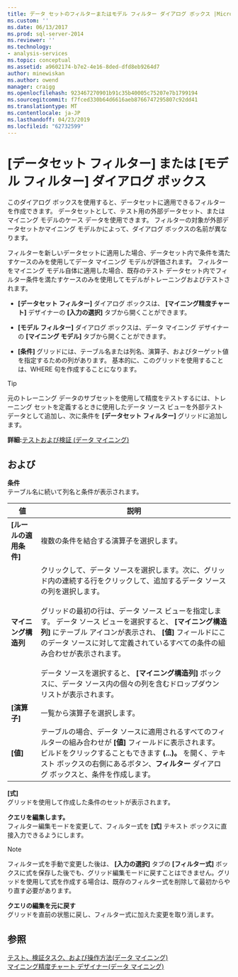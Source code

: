 ```yaml
---
title: データ セットのフィルターまたはモデル フィルター ダイアログ ボックス |Microsoft Docs
ms.custom: ''
ms.date: 06/13/2017
ms.prod: sql-server-2014
ms.reviewer: ''
ms.technology:
- analysis-services
ms.topic: conceptual
ms.assetid: a9602174-b7e2-4e16-8ded-dfd8eb9264d7
author: minewiskan
ms.author: owend
manager: craigg
ms.openlocfilehash: 923467270901b91c35b40005c75207e7b1799194
ms.sourcegitcommit: f7fced330b64d6616aeb8766747295807c92dd41
ms.translationtype: MT
ms.contentlocale: ja-JP
ms.lasthandoff: 04/23/2019
ms.locfileid: "62732599"
---
```

# <a name="data-set-filter-or-model-filter-dialog-box"></a>[データセット フィルター] または [モデル フィルター] ダイアログ ボックス
  このダイアログ ボックスを使用すると、データセットに適用できるフィルターを作成できます。  データセットとして、テスト用の外部データセット、またはマイニング モデルのケース データを使用できます。 フィルターの対象が外部データセットかマイニング モデルかによって、ダイアログ ボックスの名前が異なります。  
  
 フィルターを新しいデータセットに適用した場合、データセット内で条件を満たすケースのみを使用してデータ マイニング モデルが評価されます。 フィルターをマイニング モデル自体に適用した場合、既存のテスト データセット内でフィルター条件を満たすケースのみを使用してモデルがトレーニングおよびテストされます。  
  
-   **[データセット フィルター]** ダイアログ ボックスは、 **[マイニング精度チャート]** デザイナーの **[入力の選択]** タブから開くことができます。  
  
-   **[モデル フィルター]** ダイアログ ボックスは、データ マイニング デザイナーの **[マイニング モデル]** タブから開くことができます。  
  
-   **[条件]** グリッドには、テーブル名または列名、演算子、およびターゲット値を指定するための列があります。 基本的に、このグリッドを使用することは、WHERE 句を作成することになります。  
  
> [!TIP]  
>  元のトレーニング データのサブセットを使用して精度をテストするには、トレーニング セットを定義するときに使用したデータ ソース ビューを外部テスト データとして追加し、次に条件を **[データセット フィルター]** グリッドに追加します。  
  
 **詳細:**[テストおよび検証 (データ マイニング)](data-mining/testing-and-validation-data-mining.md)  
  
## <a name="options"></a>および  
 **条件**  
 テーブル名に続いて列名と条件が表示されます。  
  
|値|説明|  
|-----------|-----------------|  
|**[ルールの適用条件]**|複数の条件を結合する演算子を選択します。|  
|**マイニング構造列**|クリックして、データ ソースを選択します。次に、グリッド内の連続する行をクリックして、追加するデータ ソースの列を選択します。<br /><br /> グリッドの最初の行は、データ ソース ビューを指定します。 データ ソース ビューを選択すると、 **[マイニング構造列]** にテーブル アイコンが表示され、 **[値]** フィールドにこのデータ ソースに対して定義されているすべての条件の組み合わせが表示されます。<br /><br /> データ ソースを選択すると、 **[マイニング構造列]** ボックスに、データ ソース内の個々の列を含むドロップダウン リストが表示されます。|  
|**[演算子]**|一覧から演算子を選択します。|  
|**[値]**|テーブルの場合、データ ソースに適用されるすべてのフィルターの組み合わせが **[値]** フィールドに表示されます。 ビルドをクリックすることもできます **(...)。** を開く、テキスト ボックスの右側にあるボタン、**フィルター**  ダイアログ ボックスと、条件を作成します。|  
  
 **[式]**  
 グリッドを使用して作成した条件のセットが表示されます。  
  
 **クエリを編集します。**  
 フィルター編集モードを変更して、フィルター式を **[式]** テキスト ボックスに直接入力できるようにします。  
  
> [!NOTE]  
>  フィルター式を手動で変更した後は、 **[入力の選択]** タブの **[フィルター式]** ボックスに式を保存した後でも、グリッド編集モードに戻すことはできません。グリッドを使用して式を作成する場合は、既存のフィルター式を削除して最初からやり直す必要があります。  
  
 **クエリの編集を元に戻す**  
 グリッドを直前の状態に戻し、フィルター式に加えた変更を取り消します。  
  
## <a name="see-also"></a>参照  
 [テスト、検証タスク、および操作方法&#40;データ マイニング&#41;](data-mining/testing-and-validation-tasks-and-how-tos-data-mining.md)   
 [マイニング精度チャート デザイナー&#40;データ マイニング&#41;](mining-accuracy-chart-designer-data-mining.md)  
  
  
